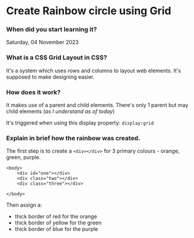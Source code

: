 # Create Rainbow circle using Grid

### When did you start learning it?
Saturday, 04 November 2023

### What is a CSS Grid Layout in CSS?
It's a system which uses rows and columns to layout web elements. It's supposed to make designing easier.

### How does it work?
It makes use of a parent and child elements. There's only 1 parent but may child elements (_as I understand as of today_)

It's triggered when using this display property:
```display:grid```

### Explain in brief how the rainbow was created.
The first step is to create a ```<div></div>``` for 3 primary colours - orange, green, purple.

``````
<body>
    <div id="one"></div>
    <div class="two"></div>
    <div class="three"></div>

</body>
``````
Then assign a:
-  thick border of red for the orange
- thick border of yellow for the green
- thick border of blue for the purple